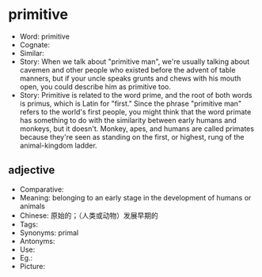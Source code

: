 # primitive

- Word: primitive
- Cognate: 
- Similar: 
- Story: When we talk about "primitive man", we're usually talking about cavemen and other people who existed before the advent of table manners, but if your uncle speaks grunts and chews with his mouth open, you could describe him as primitive too.
- Story: Primitive is related to the word prime, and the root of both words is primus, which is Latin for "first." Since the phrase "primitive man" refers to the world's first people, you might think that the word primate has something to do with the similarity between early humans and monkeys, but it doesn't. Monkey, apes, and humans are called primates because they're seen as standing on the first, or highest, rung of the animal-kingdom ladder.

## adjective

- Comparative: 
- Meaning: belonging to an early stage in the development of humans or animals
- Chinese: 原始的；（人类或动物）发展早期的
- Tags: 
- Synonyms: primal
- Antonyms: 
- Use: 
- Eg.: 
- Picture: 

